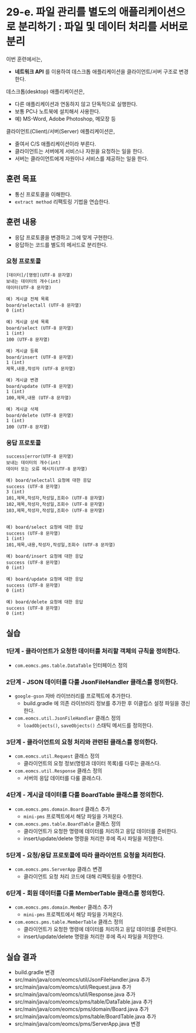 
# 29-e. 파일 관리를 별도의 애플리케이션으로 분리하기 : 파일 및 데이터 처리를 서버로 분리

이번 훈련에서는,
- **네트워크 API** 를 이용하여 데스크톱 애플리케이션을 클라이언트/서버 구조로 변경한다.

데스크톱(desktop) 애플리케이션은,
- 다른 애플리케이션과 연동하지 않고 단독적으로 실행한다.
- 보통 PC나 노트북에 설치해서 사용한다.
- 예) MS-Word, Adobe Photoshop, 메모장 등

클라이언트(Client)/서버(Server) 애플리케이션은,
- 줄여서 C/S 애플리케이션이라 부른다.
- 클라이언트는 서버에게 서비스나 자원을 요청하는 일을 한다.
- 서버는 클라이언트에게 자원이나 서비스를 제공하는 일을 한다.

## 훈련 목표
- 통신 프로토콜을 이해한다.
- `extract method` 리팩토링 기법을 연습한다.

## 훈련 내용
- 응답 프로토콜을 변경하고 그에 맞게 구현한다.
- 응답하는 코드를 별도의 메서드로 분리한다.

### 요청 프로토콜

```
[데이터]/[명령](UTF-8 문자열)
보내는 데이터의 개수(int)
데이터(UTF-8 문자열)

예) 게시글 전체 목록 
board/selectall (UTF-8 문자열)
0 (int)

예) 게시글 상세 목록
board/select (UTF-8 문자열)
1 (int)
100 (UTF-8 문자열)

예) 게시글 등록
board/insert (UTF-8 문자열)
1 (int)
제목,내용,작성자 (UTF-8 문자열)

예) 게시글 변경
board/update (UTF-8 문자열)
1 (int)
100,제목,내용 (UTF-8 문자열)

예) 게시글 삭제
board/delete (UTF-8 문자열)
1 (int)
100 (UTF-8 문자열)
```

### 응답 프로토콜

```
success|error(UTF-8 문자열)
보내는 데이터의 개수(int)
데이터 또는 오류 메시지(UTF-8 문자열)

예) board/selectall 요청에 대한 응답
success (UTF-8 문자열)
3 (int)
101,제목,작성자,작성일,조회수 (UTF-8 문자열)
102,제목,작성자,작성일,조회수 (UTF-8 문자열)
103,제목,작성자,작성일,조회수 (UTF-8 문자열)


예) board/select 요청에 대한 응답
success (UTF-8 문자열)
1 (int)
101,제목,내용,작성자,작성일,조회수 (UTF-8 문자열)

예) board/insert 요청에 대한 응답
success (UTF-8 문자열)
0 (int)

예) board/update 요청에 대한 응답
success (UTF-8 문자열)
0 (int)

예) board/delete 요청에 대한 응답
success (UTF-8 문자열)
0 (int)
```

## 실습

### 1단계 - 클라이언트가 요청한 데이터를 처리할 객체의 규칙을 정의한다.

- `com.eomcs.pms.table.DataTable` 인터페이스 정의

### 2단계 - JSON 데이터를 다룰 JsonFileHandler 클래스를 정의한다.

- `google-gson` 자바 라이브러리를 프로젝트에 추가한다.
    - build.gradle 에 의존 라이브러리 정보를 추가한 후 이클립스 설정 파일을 갱신한다.
- `com.eomcs.util.JsonFileHandler` 클래스 정의 
    - `loadObjects()`, `saveObjects()` 스태틱 메서드를 정의한다. 

### 3단계 - 클라이언트의 요청 처리와 관련된 클래스를 정의한다.

- `com.eomcs.util.Request` 클래스 정의
    - 클라이언트의 요청 정보(명령과 데이터 목록)를 다루는 클래스다.
- `com.eomcs.util.Response` 클래스 정의
    - 서버의 응답 데이터를 다룰 클래스다.

### 4단계 - 게시글 데이터를 다룰 BoardTable 클래스를 정의한다.

- `com.eomcs.pms.domain.Board` 클래스 추가
    - `mini-pms` 프로젝트에서 해당 파일을 가져온다.
- `com.eomcs.pms.table.BoardTable` 클래스 정의
    - 클라이언트가 요청한 명령에 데이터를 처리하고 응답 데이터를 준비한다.
    - insert/update/delete 명령을 처리한 후에 즉시 파일을 저장한다.

### 5단계 - 요청/응답 프로토콜에 따라 클라이언트 요청을 처리한다.

- `com.eomcs.pms.ServerApp` 클래스 변경
    - 클라이언트 요청 처리 코드에 대해 리팩토링을 수행한다.

### 6단계 - 회원 데이터를 다룰 MemberTable 클래스를 정의한다.

- `com.eomcs.pms.domain.Member` 클래스 추가
    - `mini-pms` 프로젝트에서 해당 파일을 가져온다.
- `com.eomcs.pms.table.MemberTable` 클래스 정의
    - 클라이언트가 요청한 명령에 데이터를 처리하고 응답 데이터를 준비한다.
    - insert/update/delete 명령을 처리한 후에 즉시 파일을 저장한다.


## 실습 결과
- build.gradle 변경
- src/main/java/com/eomcs/util/JsonFileHandler.java 추가
- src/main/java/com/eomcs/util/Request.java 추가
- src/main/java/com/eomcs/util/Response.java 추가
- src/main/java/com/eomcs/pms/table/DataTable.java 추가
- src/main/java/com/eomcs/pms/domain/Board.java 추가
- src/main/java/com/eomcs/pms/table/BoardTable.java 추가
- src/main/java/com/eomcs/pms/ServerApp.java 변경

